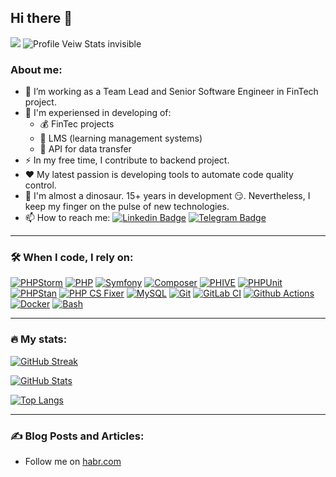 ## Hi there 👋


![](https://hit.yhype.me/github/profile?user_id=8513062)
![Profile Veiw Stats invisible](https://komarev.com/ghpvc/?username=Aeliot-Tm&style=pixel)
<!-- ![Profile Veiw Stats visible ](https://komarev.com/ghpvc/?username=Aeliot-Tm&color=999999&text_color=999999&label_color=999999) -->

### About me:
- :telescope: I’m working as a Team Lead and Senior Software Engineer in FinTech project.
- 💪 I'm experiensed in developing of:
  - 💰 FinTec projects 
  - 🏫 LMS (learning management systems)
  - 💢 API for data transfer
- :zap: In my free time, I contribute to backend project.
- ❤ My latest passion is developing tools to automate code quality control.
- :seedling: I'm almost a dinosaur. 15+ years in development 😏. Nevertheless, I keep my finger on the pulse of new technologies.
- :mailbox: How to reach me:
  [![Linkedin Badge](https://img.shields.io/badge/Anatoly_Melnikov-2CA5E0?style=flat&logo=Linkedin&logoColor=white)](https://www.linkedin.com/in/anatoliy-melnikov/)
  [![Telegram Badge](https://img.shields.io/badge/aeliot-2CA5E0?style=flat-squeare&logo=telegram&logoColor=white)](https://t.me/aetoliy)

---

### :hammer_and_wrench: When I code, I rely on:

[![PHPStorm](http://img.shields.io/badge/-PHPStorm-181717?style=flat-square&logo=phpstorm&logoColor=white)](https://www.jetbrains.com/phpstorm/)
[![PHP](https://img.shields.io/badge/-PHP-777bb3?style=flat-square&logo=php&logoColor=white)](https://www.php.net/)
[![Symfony](https://img.shields.io/badge/-Symfony-black?style=flat-square&logo=symfony&logoColor=white)](https://symfony.com/)
[![Composer](https://img.shields.io/badge/-Composer-6F4F28?style=flat-square&logo=composer&logoColor=white)](https://getcomposer.org/)
[![PHIVE](https://img.shields.io/badge/-PHIVE-6F4F28?style=flat-square&logoColor=white)](https://phar.io/)
[![PHPUnit](https://img.shields.io/badge/-PHPUnit-black?style=flat-square&logo=phpunit&logoColor=white)](https://phpunit.de/)
[![PHPStan](https://img.shields.io/badge/-PHPStan-black?style=flat-square&logo=phpstan&logoColor=white)](https://phpstan.org/)
[![PHP CS Fixer](https://img.shields.io/badge/-PHP_CS_Fixer-black?style=flat-square&logo=phpcsfixer&logoColor=white)](https://github.com/PHP-CS-Fixer/PHP-CS-Fixer)
[![MySQL](https://img.shields.io/badge/-MySQL-13aa52?style=flat-square&logo=MySQL&logoColor=white)](https://www.mysql.com/)
[![Git](https://img.shields.io/badge/-Git-F05032?style=flat-square&logo=git&logoColor=white)](https://git-scm.com/)
[![GitLab CI](https://img.shields.io/badge/-GitLab_CI-orange?style=flat-square&logo=gitlab&logoColor=white)](https://docs.gitlab.com/ee/ci/)
[![Github Actions](https://img.shields.io/badge/-Github_Actions-black?style=flat-square&logo=github&logoColor=white)](https://github.com/features/actions)
[![Docker](https://img.shields.io/badge/-Docker-46a2f1?style=flat-square&logo=docker&logoColor=white)](https://docker.com/)
[![Bash](https://img.shields.io/badge/Shell_Script-121011?style=flat-square&logo=gnu-bash&logoColor=white)](https://en.wikipedia.org/wiki/Bash_(Unix_shell))

---

### 🔥 My stats:

[![GitHub Streak](http://github-readme-streak-stats.herokuapp.com?user=Aeliot-Tm)](https://git.io/streak-stats)

[![GitHub Stats](https://github-readme-stats.vercel.app/api?username=aeliot-tm&show_icons=true&text_bold=false&icon_color=fb8c00)](https://github.com/Aeliot-Tm)

[![Top Langs](https://github-readme-stats.vercel.app/api/top-langs/?username=Aeliot-Tm)](https://github.com/anuraghazra/github-readme-stats)


---

### :writing_hand: Blog Posts and Articles:

- Follow me on [habr.com](https://habr.com/ru/users/Aeliot/publications/articles/)

<!--
**Aeliot-Tm/Aeliot-Tm** is a ✨ _special_ ✨ repository because its `README.md` (this file) appears on your GitHub profile.

Here are some ideas to get you started:

- 🔭 I’m currently working on ...
- 🌱 I’m currently learning ...
- 👯 I’m looking to collaborate on ...
- 🤔 I’m looking for help with ...
- 💬 Ask me about ...
- 📫 How to reach me: ...
- 😄 Pronouns: ...
- ⚡ Fun fact: ...
-->
